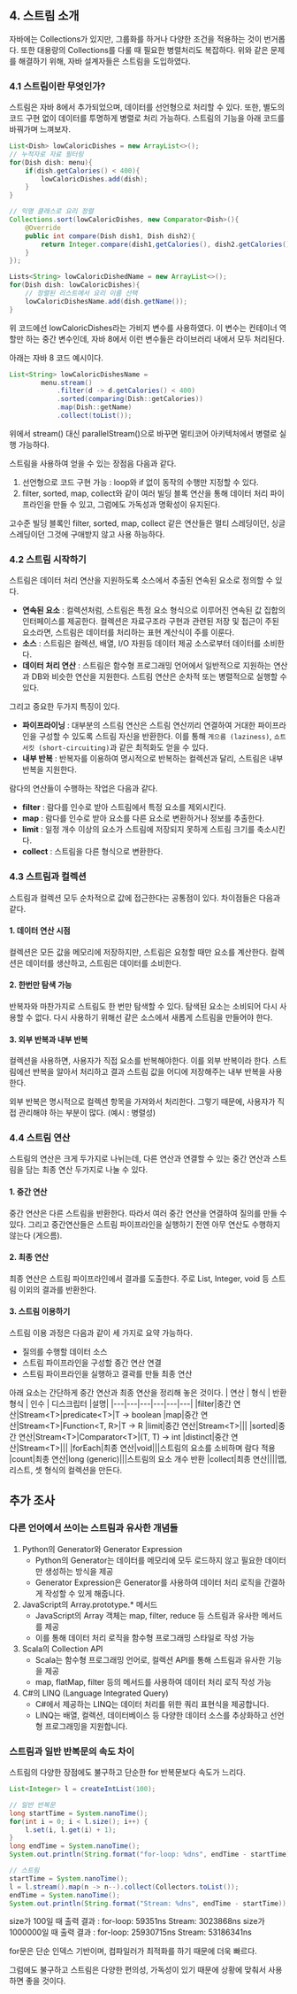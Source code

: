 ## 4. 스트림 소개
자바에는 Collections가 있지만, 그룹화를 하거나 다양한 조건을 적용하는 것이 번거롭다. 또한 대용량의 Collections를 다룰 때 필요한 병렬처리도 복잡하다.
위와 같은 문제를 해결하기 위해, 자바 설계자들은 스트림을 도입하였다.

### 4.1 스트림이란 무엇인가?
스트림은 자바 8에서 추가되었으며, 데이터를 선언형으로 처리할 수 있다. 또한, 별도의 코드 구현 없이 데이터를 투명하게 병렬로 처리 가능하다. 스트림의 기능을 아래 코드를 바꿔가며 느껴보자.
```Java
List<Dish> lowCaloricDishes = new ArrayList<>();
// 누적자로 자료 필터링
for(Dish dish: menu){
	if(dish.getCalories() < 400){
		lowCaloricDishes.add(dish);
	}
}

// 익명 클래스로 요리 정렬
Collections.sort(lowCaloricDishes, new Comparator<Dish>(){
	@Override
	public int compare(Dish dish1, Dish dish2){
		return Integer.compare(dish1,getCalories(), dish2.getCalories());
	}
});

Lists<String> lowCaloricDishedName = new ArrayList<>();
for(Dish dish: lowCaloricDishes){
	// 정렬된 리스트에서 요리 이름 선택
	lowCaloricDishesName.add(dish.getName());
}
```
위 코드에선 lowCaloricDishes라는 가비지 변수를 사용하였다. 이 변수는 컨테이너 역할만 하는 중간 변수인데, 자바 8에서 이런 변수들은 라이브러리 내에서 모두 처리된다.

아래는 자바 8 코드 예시이다.
```Java
List<String> lowCaloricDishesName = 
		menu.stream()
			.filter(d -> d.getCalories() < 400)
			.sorted(comparing(Dish::getCalories))
			.map(Dish::getName)
			.collect(toList());
```
위에서 stream() 대신 parallelStream()으로 바꾸면 멀티코어 아키텍처에서 병렬로 실행 가능하다.

스트림을 사용하여 얻을 수 있는 장점음 다음과 같다.
1. 선언형으로 코드 구현 가능 : loop와 if 없이 동작의 수행만 지정할 수 있다.
2. filter, sorted, map, collect와 같이 여러 빌딩 블록 연산을 통해 데이터 처리 파이프라인을 만들 수 있고, 그럼에도 가독성과 명확성이 유지된다.

고수준 빌딩 블록인 filter, sorted, map, collect 같은 연산들은 멀티 스레딩이던, 싱글 스레딩이던 그것에 구애받지 않고 사용 하능하다.

### 4.2 스트림 시작하기
스트림은 데이터 처리 연산을 지원하도록 소스에서 추출된 연속된 요소로 정의할 수 있다.
* **연속된 요소** : 컬렉션처럼, 스트림은 특정 요소 형식으로 이루어진 연속된 값 집합의 인터페이스를 제공한다. 컬렉션은 자료구조라 구현과 관련된 저장 및 접근이 주된 요소라면, 스트림은 데이터를 처리하는 표현 계산식이 주를 이룬다.
* **소스** : 스트림은 컬렉션, 배열, I/O 자원등 데이터 제공 소스로부터 데이터를 소비한다.
* **데이터 처리 연산** : 스트림은 함수형 프로그래밍 언어에서 일반적으로 지원하는 연산과 DB와 비슷한 연산을 지원한다. 스트림 연산은 순차적 또는 병렬적으로 실행할 수 있다.

그리고 중요한 두가지 특징이 있다.
* **파이프라이닝** : 대부분의 스트림 연산은 스트림 연산끼리 연결하여 거대한 파이프라인을 구성할 수 있도록 스트림 자신을 반환한다. 이를 통해 `게으름 (laziness)`, `쇼트 서킷 (short-circuiting)`과 같은 최적화도 얻을 수 있다.
* **내부 반복** : 반복자를 이용하여 명시적으로 반복하는 컬렉션과 달리, 스트림은 내부 반복을 지원한다.

람다의 연산들이 수행하는 작업은 다음과 같다.
* **filter** : 람다를 인수로 받아 스트림에서 특정 요소를 제외시킨다.
* **map** : 람다를 인수로 받아 요소를 다른 요소로 변환하거나 정보를 추출한다.
* **limit** : 일정 개수 이상의 요소가 스트림에 저장되지 못하게 스트림 크기를 축소시킨다.
* **collect** : 스트림을 다른 형식으로 변환한다.

### 4.3 스트림과 컬렉션
스트림과 컬렉션 모두 순차적으로 값에 접근한다는 공통점이 있다.
차이점들은 다음과 같다.
#### 1. 데이터 연산 시점
컬렉션은 모든 값을 메모리에 저장하지만, 스트림은 요청할 때만 요소를 계산한다.
컬렉션은 데이터를 생산하고, 스트림은 데이터를 소비한다.
#### 2. 한번만 탐색 가능
반복자와 마찬가지로 스트림도 한 번만 탐색할 수 있다. 탐색된 요소는 소비되어 다시 사용할 수 없다. 다시 사용하기 위해선 같은 소스에서 새롭게 스트림을 만들어야 한다.
#### 3. 외부 반복과 내부 반복
컬렉션을 사용하면, 사용자가 직접 요소를 반복해야한다. 이를 외부 반복이라 한다.
스트림에선 반복을 알아서 처리하고 결과 스트림 값을 어디에 저장해주는 내부 반복을 사용한다.

외부 반복은 명시적으로 컬렉션 항목을 가져와서 처리한다. 그렇기 때문에, 사용자가 직접 관리해야 하는 부분이 많다.
(예시 : 병렬성)

### 4.4 스트림 연산
스트림의 연산은 크게 두가지로 나뉘는데, 다른 연산과 연결할 수 있는 중간 연산과 스트림을 담는 최종 연산 두가지로 나눌 수 있다.
#### 1. 중간 연산
중간 연산은 다른 스트림을 반환한다. 따라서 여러 중간 연산을 연결하여 질의를 만들 수 있다. 그리고 중간연산들은 스트림 파이프라인을 실행하기 전엔 아무 연산도 수행하지 않는다 (게으름).

#### 2. 최종 연산
최종 연산은 스트림 파이프라인에서 결과를 도출한다. 주로 List, Integer, void 등 스트림 이외의 결과를 반환한다.

#### 3. 스트림 이용하기
스트림 이용 과정은 다음과 같이 세 가지로 요약 가능하다.
* 질의를 수행할 데이터 소스
* 스트림 파이프라인을 구성할 중간 연산 연결
* 스트림 파이프라인을 실행하고 결곽를 만들 최종 연산

아래 요소는 간단하게 중간 연산과 최종 연산을 정리해 놓은 것이다.
| 연산 | 형식 | 반환 형식 | 인수 | 디스크립터 |설명|
|---|---|---|---|---|---|
|filter|중간 연산|Stream\<T>|predicate\<T>|T -> boolean
|map|중간 연산|Stream\<T>|Function\<T, R>|T -> R
|limit|중간 연산|Stream\<T>|||
|sorted|중간 연산|Stream\<T>|Comparator\<T>|(T, T) -> int
|distinct|중간 연산|Stream\<T>|||
|forEach|최종 연산|void|||스트림의 요소를 소비하며 람다 적용
|count|최종 연산|long (generic)|||스트림의 요소 개수 반환
|collect|최종 연산||||맵, 리스트, 셋 형식의 컬렉션을 만든다.

## 추가 조사
### 다른 언어에서 쓰이는 스트림과 유사한 개념들
1. Python의 Generator와 Generator Expression
    -   Python의 Generator는 데이터를 메모리에 모두 로드하지 않고 필요한 데이터만 생성하는 방식을 제공
    -   Generator Expression은 Generator를 사용하여 데이터 처리 로직을 간결하게 작성할 수 있게 해줍니다.
2. JavaScript의 Array.prototype.* 메서드
    -   JavaScript의 Array 객체는 map, filter, reduce 등 스트림과 유사한 메서드를 제공
    -   이를 통해 데이터 처리 로직을 함수형 프로그래밍 스타일로 작성 가능
3.  Scala의 Collection API
    -   Scala는 함수형 프로그래밍 언어로, 컬렉션 API를 통해 스트림과 유사한 기능을 제공
    -   map, flatMap, filter 등의 메서드를 사용하여 데이터 처리 로직 작성 가능
4.  C#의 LINQ (Language Integrated Query)
    -   C#에서 제공하는 LINQ는 데이터 처리를 위한 쿼리 표현식을 제공합니다.
    -   LINQ는 배열, 컬렉션, 데이터베이스 등 다양한 데이터 소스를 추상화하고 선언형 프로그래밍을 지원합니다.

### 스트림과 일반 반복문의 속도 차이
스트림의 다양한 장점에도 불구하고 단순한 for 반복문보다 속도가 느리다.
```Java
List<Integer> l = createIntList(100);

// 일반 반복문
long startTime = System.nanoTime();
for(int i = 0; i < l.size(); i++) {
	l.set(i, l.get(i) + 1);
}
long endTime = System.nanoTime();
System.out.println(String.format("for-loop: %dns", endTime - startTime));

// 스트림
startTime = System.nanoTime();
l = l.stream().map(n -> n--).collect(Collectors.toList()); 
endTime = System.nanoTime(); 
System.out.println(String.format("Stream: %dns", endTime - startTime));
```
size가 100일 때 출력 결과 :
for-loop: 59351ns
Stream: 3023868ns
size가 1000000일 때 출력 결과 :
for-loop: 25930715ns
Stream: 53186341ns

for문은 단순 인덱스 기반이며, 컴파일러가 최적화를 하기 때문에 더욱 빠르다.

그럼에도 불구하고 스트림은 다양한 편의성, 가독성이 있기 때문에 상황에 맞춰서 사용하면 좋을 것이다.